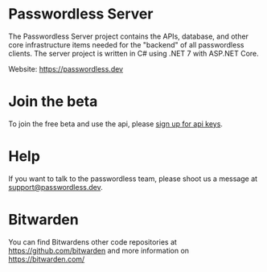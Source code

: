 # Passwordless Server

The Passwordless Server project contains the APIs, database, and other core infrastructure items needed for the "backend" of all passwordless clients.
The server project is written in C# using .NET 7 with ASP.NET Core.

Website: https://passwordless.dev

# Join the beta

To join the free beta and use the api, please [sign up for api keys](https://www.passwordless.dev/create-account/).

# Help

If you want to talk to the passwordless team, please shoot us a message at support@passwordless.dev.

# Bitwarden

You can find Bitwardens other code repositories at https://github.com/bitwarden and more information on https://bitwarden.com/
